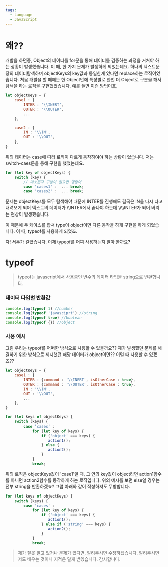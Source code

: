 ```yaml
---
tags:
  - Language
  - JavaScript
---
```

# 왜??
개발을 하던중, Object의 데이터를 for문을 통해 데이터를 검증하는 과정을 거쳐야 하는 상황이 발생했습니다.
이 때, 한 가지 문제가 발생하게 되었는데요.
하나의 텍스트문장의 데이터탐색하며 objectKeys의 key값과 동일한게 있다면 replace하는 로직이었습니다.
처음 개발을 할 때에는 한 Object안에 특성별로 한번 더 Object로 구분을 해서 탐색을 하는 로직을 구현했었습니다.
예를 들면 이런 방법이죠.

```javascript
let objectKeys = {
    case1 : {
        INTER : '\\INERT',
        OUTER : '\\OUTER',
        ...
    },

    case2 : {
        IN : '\\IN',
        OUT : '\\OUT',
    },
}
```

위의 데이터는 case에 따라 로직이 다르게 동작하여야 하는 상황이 었습니다.
저는 switch-caes문을 통해 구현을 했었는데요.

```javascript
for (let key of objectKeys) {  
    switch (key) {  
        // 대소문자 구분이 필요한 명령어  
        case 'cases1' :  ... break;
        case 'cases2' :  ... break;
```

문제는 objectKeys를 모두 탐색해야 때문에 INTER를 진행해도 결국은 IN을 다시 타고 내려오게 되어 텍스트의 데이터가 \\\\INTER에서 끝나야 하는데 \\\\\\\\INTER가 되어 버리는 현상이 발생했습니다.

이 때문에 두 케이스를 합쳐 type이 object이면 다른 동작을 하게 구현을 하게 되었습니다.
이 때, typeof를 사용하게 되었죠.

자! 서두가 길었습니다. 이제  typeof를 어찌 사용하는지 알아 볼까요?

# typeof
> typeof는 javascript에서 사용중인 변수의 데이터 타입을 string으로 반환합니다.

### 데이터 다입별 반환값
```javascript
console.log(typeof 1) //number
console.log(typeof 'javasciprt') //string
console.log(typeof true) //boolean
console.log(typeof {}) //object
```

### 사용 예시
그럼 우리는 typeof를 어떠한 방식으로 사용할 수 있을까요??
제가 발생했던 문제를 해결하기 위한 방식으로 제시했던 해당 데이터가 object이면??
이럴 때 사용할 수 있겠죠??

```javascript
let objectKeys = {
    case1 : {
        INTER : {command : '\\INERT', isOtherCase : true},
        OUTER : {command : '\\OUTER', isOtherCase : true},
        IN : '\\IN',
        OUT : '\\OUT',
        ...
    },
}

for (let keys of objectKeys) {  
    switch (keys) {  
        case 'cases' :
            for (let key of keys) {
	            if ('object' === keys) {
	               action1();
	            } else {
	               action2();
	            }
            }
            break;
```

위의 로직은 objectKeys값이 'case1'일 때,
그 안의 key값이 object라면 action1함수를 아니면 action2함수를 동작하게 하는 로직입니다.
위의 예시를 보면 else일 경우는 전부 string을 반환하겠죠? 그럼 아래와 같이 작성하셔도 무방합니다.

```javascript
for (let keys of objectKeys) {  
    switch (keys) {  
        case 'cases' :
            for (let key of keys) {
	            if ('object' === keys) {
	               action1();
	            } else if ('string' === keys) {
	               action2();
	            }
            }
            break;
```

> 제가 잘못 알고 있거나 문제가 있다면, 알려주시면 수정하겠습니다.
> 알려주시면 저도 배우는 것이니 지적은 달게 받겠습니다. 감사합니다.
